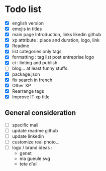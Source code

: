 # Todo list

- [x] english version
- [x] emojis in titles
- [x] main page Introduction, links likedin github
- [x] xp attribute : place and duration, logo, link
- [x] Readme
- [x] list categories only tags
- [x] formatting : tag list post entreprise logo
- [x] ci : linting and publish
- [ ] blog... at least funny stuffs.
- [x] package.json
- [x] fix search in french
- [x] Other XP
- [x] Rearrange tags
- [x] Improve IT xp title

## General consideration

- [ ] specific mail
- [ ] update readme github
- [ ] update linkedin
- [ ] customize real photo...
- [ ] logo / brand ideas :
  - genet
  - ma gueule svg
  - tete d'ail
